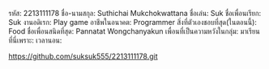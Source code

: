 รหัส: 2213111178
ชื่อ-นามสกุล: Suthichai Mukchokwattana
ชื่อเล่น: Suk
ชื่อเพื่อนเรียก: Suk 
งานอดิเรก: Play game
อาชีพในอนาคต: Programmer
สิ่งที่ตัวเองชอบที่สุด(ในตอนนี้): Food
ชื่อเพื่อนสนิดที่สุด: Pannatat Wongchanyakun
เพื่อนที่เป็นความหวังในกลุ่ม: 
มาเรียนที่นี่เพราะ:
เวลานอน:

https://github.com/suksuk555/2213111178.git